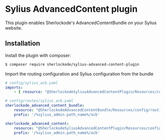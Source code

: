 # Sylius AdvancedContent plugin

This plugin enables Sherlockode's AdvancedContentBundle on your Sylius website.

## Installation

Install the plugin with composer:

```bash
$ composer require sherlockode/sylius-advanced-content-plugin
```

Import the routing configuration and Sylius configuration from the bundle

```yaml
# config/sylius_acb.yaml
imports:
    - { resource: "@SherlockodeSyliusAdvancedContentPlugin/Resources/config/config.yaml" }
```

```yaml
# config/routes/sylius_acb.yaml
sherlockode_advanced_content_bundle:
    resource: "@SherlockodeAdvancedContentBundle/Resources/config/routing/base.xml"
    prefix: '/%sylius_admin.path_name%/acb'

sherlockode_advanced_content:
    resource: "@SherlockodeSyliusAdvancedContentPlugin/Resources/config/admin_routing.yaml"
    prefix: '/%sylius_admin.path_name%/acb'
```
